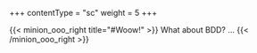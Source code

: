 +++
contentType = "sc"
weight = 5
+++

{{< minion_ooo_right title="#Woow!" >}}
What about BDD? ...
{{< /minion_ooo_right >}}
